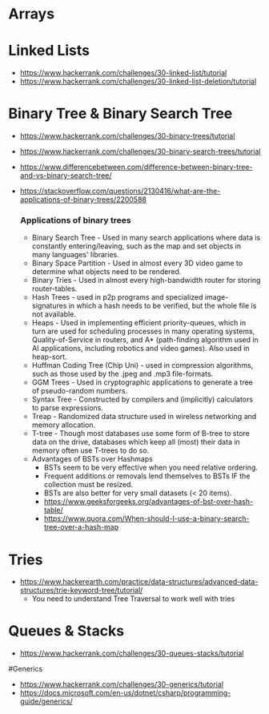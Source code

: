 # Arrays

# Linked Lists
* https://www.hackerrank.com/challenges/30-linked-list/tutorial
* https://www.hackerrank.com/challenges/30-linked-list-deletion/tutorial

# Binary Tree & Binary Search Tree
* https://www.hackerrank.com/challenges/30-binary-trees/tutorial
* https://www.hackerrank.com/challenges/30-binary-search-trees/tutorial
* https://www.differencebetween.com/difference-between-binary-tree-and-vs-binary-search-tree/
* https://stackoverflow.com/questions/2130416/what-are-the-applications-of-binary-trees/2200588
  
  ### Applications of binary trees
   * Binary Search Tree - Used in many search applications where data is constantly entering/leaving, such as the map and set objects in many languages' libraries.
  * Binary Space Partition - Used in almost every 3D video game to determine what objects need to be rendered.
  * Binary Tries - Used in almost every high-bandwidth router for storing router-tables.
  * Hash Trees - used in p2p programs and specialized image-signatures in which a hash needs to be verified, but the whole file is not available.
  * Heaps - Used in implementing efficient priority-queues, which in turn are used for scheduling processes in many operating systems, Quality-of-Service in routers, and A* (path-finding algorithm used in AI applications, including robotics and video games). Also used in heap-sort.
  * Huffman Coding Tree (Chip Uni) - used in compression algorithms, such as those used by the .jpeg and .mp3 file-formats.
  * GGM Trees - Used in cryptographic applications to generate a tree of pseudo-random numbers.
  * Syntax Tree - Constructed by compilers and (implicitly) calculators to parse expressions.
  * Treap - Randomized data structure used in wireless networking and memory allocation.
  * T-tree - Though most databases use some form of B-tree to store data on the drive, databases which keep all (most) their data in memory often use T-trees to do so.
  * Advantages of BSTs over Hashmaps
    * BSTs seem to be very effective when you need relative ordering.
    * Frequent additions or removals lend themselves to BSTs IF the collection must be resized.
    * BSTs are also better for very small datasets (< 20 items).
    * https://www.geeksforgeeks.org/advantages-of-bst-over-hash-table/
    * https://www.quora.com/When-should-I-use-a-binary-search-tree-over-a-hash-map
    
# Tries
* https://www.hackerearth.com/practice/data-structures/advanced-data-structures/trie-keyword-tree/tutorial/
  * You need to understand Tree Traversal to work well with tries

# Queues & Stacks 
* https://www.hackerrank.com/challenges/30-queues-stacks/tutorial

#Generics
* https://www.hackerrank.com/challenges/30-generics/tutorial
* https://docs.microsoft.com/en-us/dotnet/csharp/programming-guide/generics/
